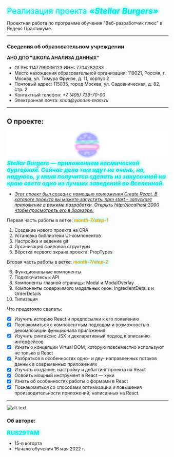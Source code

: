
<span style="color:#08e8de; font-size: 25px; text-shadow: #08e8de 1px 0 10px; ">Реализация проекта **_«Stellar Burgers»_**</span>


Проектная работа по программе обучения "Веб-разработчик плюс" в Яндекс Практикуме.

---

### Сведения об образовательном учреждении

**АНО ДПО "ШКОЛА АНАЛИЗА ДАННЫХ"**

* ОГРН: 1147799006123 ИНН: 7704282033
* Место нахождения образовательной организации: 119021, Россия, г. Москва, ул. Тимура Фрунзе, д. 11, корпус 2
* Почтовый адрес: 115035, город Москва, ул. Садовническая, д. 82, стр. 2
* Контактный телефон: _+7 (495) 739-70-00_
* Электронная почта: _shad@yandex-team.ru_

---

## О проекте:
![alt text](./src/images/icon/logo.svg)    
<span style="color:#08e8de; font-size: 18px; text-shadow: #08e8de 1px 0 10px; ">**_Stellar Burgers — приложением космической бургерной. Сейчас дела там идут не очень, но, надуюсь, у меня
получится сделать из закусочной на краю света одно из лучших заведений во Вселенной._**</span>


- _[Этот проект был создан с помощью приложения Create React.
  В каталоге проекта вы можете запустить: npm start - запускает приложение в режиме разработки.
  Открыть http://localhost:3000 чтобы просмотреть его в браузере.](https://reactjs.org/)_

Первая часть работы в ветке: <span style="color:orange; text-shadow: #08e8de 1px 0 10px">**_month-7/step-1_**</span>


1.  Создание нового проекта на CRA
2.  Установка библиотеки UI-компонентов
3.  Настройка и ведение git
4.  Организация файловой структуры
5.  Вёрстка первого экрана проекта. PropTypes

Вторая часть работы в ветке: <span style="color:orange; text-shadow: #08e8de 1px 0 10px">**_month-7/step-2_**</span>

6. Функциональные компоненты
7. Подключитесь к API
8. Компоненты главной страницы: Modal и ModalOverlay
9. Компоненты содержимого модальных окон: IngredientDetails и OrderDetails
10. Типизация

Что предстояло сделать:
- [X]  Изучить историю React и предпосылки к его появлению
- [X]  Познакомиться с компонентным подходом и возможностью декомпозиции функционала приложения
- [X]  Изучить синтаксис JSX и декларативный подход к описанию интерфейсов
- [X]  Узнать о концепции Virtual DOM, которую повсеместно используют не только в React
- [X]  Разбраться в особенностях одно- и дву- направленных потоков данных в современных приложениях
- [X]  Изучить создание, настройку и дебаггинг проекта на React
- [X]  Освоить мощный инструмент в React — хуки
- [X]  Узнать об особенностях работы с формами в React
- [X]  Познакомиться со способами оптимизации и повышения производительности приложений, написанных на React.

---
![alt text](https://yastatic.net/q/logoaas/v2/Яндекс.svg?circle=black&color=000&first=white "Logo")

### Об авторe:
<span style="color:#08e8de; font-size: 18px; text-shadow: #08e8de 1px 0 10px; ">**RUS29TAM**</span>    


* 15-я когорта
* Начало обучения 16 мая 2022 г.

